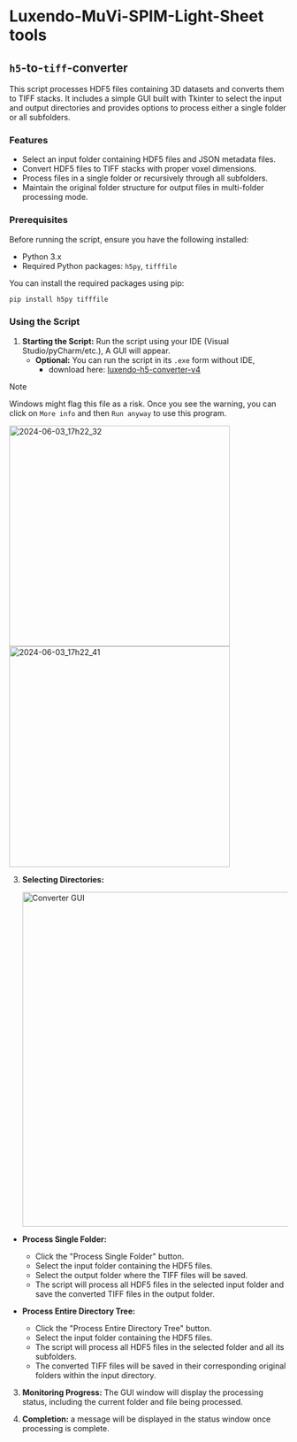 # Luxendo-MuVi-SPIM-Light-Sheet tools


## `h5`-to-`tiff`-converter

This script processes HDF5 files containing 3D datasets and converts them to TIFF stacks. It includes a simple GUI built with Tkinter to select the input and output directories and provides options to process either a single folder or all subfolders.

### Features

- Select an input folder containing HDF5 files and JSON metadata files.
- Convert HDF5 files to TIFF stacks with proper voxel dimensions.
- Process files in a single folder or recursively through all subfolders.
- Maintain the original folder structure for output files in multi-folder processing mode.

### Prerequisites

Before running the script, ensure you have the following installed:

- Python 3.x
- Required Python packages: `h5py`, `tifffile`

You can install the required packages using pip:

```bash
pip install h5py tifffile
```

### Using the Script

1. **Starting the Script:** Run the script using your IDE (Visual Studio/pyCharm/etc.), A GUI will appear.
   - **Optional:** You can run the script in its `.exe` form without IDE,
     - download here: [luxendo-h5-converter-v4](https://drive.google.com/file/d/1WM5jQPoOsyuh9N5cmqhcpchNJcUYdcZu/view?usp=sharing)
> [!NOTE]
> Windows might flag this file as a risk. Once you see the warning, you can click on `More info` and then `Run anyway` to use this program.

<img width="399" alt="2024-06-03_17h22_32" src="https://github.com/Faculty-of-Agriculture-CSI-Microscopy/Luxendo-MuVi-SPIM-Light-Sheet/assets/55537771/7fef56e4-555a-4ea2-bcd7-f3fb53d6dbb3">
<img width="399" alt="2024-06-03_17h22_41" src="https://github.com/Faculty-of-Agriculture-CSI-Microscopy/Luxendo-MuVi-SPIM-Light-Sheet/assets/55537771/a9c98f50-6388-49d0-b138-dafacfefe34e">




3. **Selecting Directories:**

   <img width="605" alt="Converter GUI" src="https://github.com/Faculty-of-Agriculture-CSI-Microscopy/Luxendo-MuVi-SPIM-Light-Sheet/assets/55537771/d2c51f3f-7f50-4adc-8966-cfd089fb9f69">
   
  - **Process Single Folder:**
    - Click the "Process Single Folder" button.
    - Select the input folder containing the HDF5 files.
    - Select the output folder where the TIFF files will be saved.
    - The script will process all HDF5 files in the selected input folder and save the converted TIFF files in the output folder.

  - **Process Entire Directory Tree:**
    - Click the "Process Entire Directory Tree" button.
    - Select the input folder containing the HDF5 files.
    - The script will process all HDF5 files in the selected folder and all its subfolders.
    - The converted TIFF files will be saved in their corresponding original folders within the input directory.
3. **Monitoring Progress:** The GUI window will display the processing status, including the current folder and file being processed.

4. **Completion:** a message will be displayed in the status window once processing is complete.










